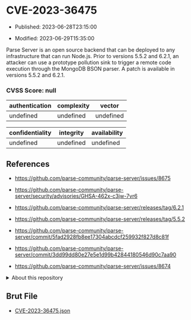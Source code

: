 # CVE-2023-36475

- Published: 2023-06-28T23:15:00

- Modified: 2023-06-29T15:35:00

Parse Server is an open source backend that can be deployed to any infrastructure that can run Node.js. Prior to versions 5.5.2 and 6.2.1, an attacker can use a prototype pollution sink to trigger a remote code execution through the MongoDB BSON parser. A patch is available in versions 5.5.2 and 6.2.1.

### CVSS Score: **null**

| authentication | complexity | vector |
| --- | --- | --- |
| undefined | undefined | undefined |

| confidentiality | integrity | availability |
| --- | --- | --- |
| undefined | undefined | undefined |

## References

* https://github.com/parse-community/parse-server/issues/8675

* https://github.com/parse-community/parse-server/security/advisories/GHSA-462x-c3jw-7vr6

* https://github.com/parse-community/parse-server/releases/tag/6.2.1

* https://github.com/parse-community/parse-server/releases/tag/5.5.2

* https://github.com/parse-community/parse-server/commit/5fad2928fb8ee17304abcdcf259932f827d8c81f

* https://github.com/parse-community/parse-server/commit/3dd99dd80e27e5e1d99b42844180546d90c7aa90

* https://github.com/parse-community/parse-server/issues/8674

<details>
<summary>About this repository</summary> 

  This repository is part of the project [Live Hack CVE](https://github.com/Live-Hack-CVE). Main website can be found [www.live-hack.org](https://www.live-hack.org) 
  
  Made by [Sn0wAlice](https://github.com/Sn0wAlice) for the people that care about security and need to have a feed of the latest CVEs. Hope you enjoy it, don't forget to star the repo and follow me on [Twitter](https://twitter.com/Sn0wAlice) and [Github](https://github.com/Sn0wAlice). And that is my [personnal website](https://www.alice-snow.me/)

  - [Home Page](https://github.com/Live-Hack-CVE)
  - [Framework](https://github.com/Live-Hack-CVE/cve-framework)
  - [CVE database](https://github.com/Live-Hack-CVE/full_database)
  - [Changelog](https://github.com/Live-Hack-CVE/Changelog)
</details>

## Brut File

* [CVE-2023-36475.json](https://raw.githubusercontent.com/Live-Hack-CVE/full_database/main/cves/2023/CVE-2023-36475.json)


